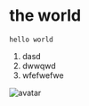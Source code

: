# the world  

`hello world`

1. dasd
2. dwwqwd
3. wfefwefwe

![avatar](https://qgt-style.oss-cn-hangzhou.aliyuncs.com/newcoursep4/g1/g1-2-2/tenor.gif)
